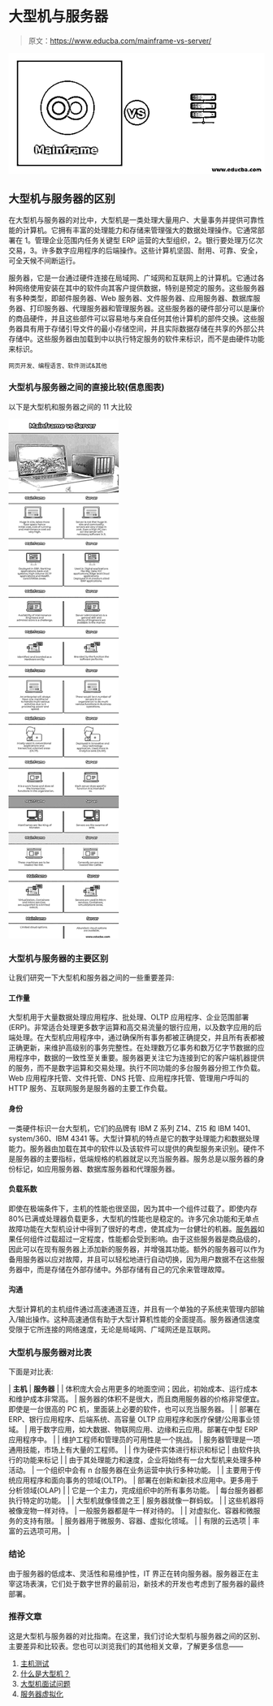 # 大型机与服务器

> 原文：<https://www.educba.com/mainframe-vs-server/>

![Mainframe vs Server](img/d1b8a8ee5fdff02d2d5e20f19e4b8b05.png)



## 大型机与服务器的区别

在大型机与服务器的对比中，大型机是一类处理大量用户、大量事务并提供可靠性能的计算机。它拥有丰富的处理能力和存储来管理强大的数据处理操作。它通常部署在 1。管理企业范围内任务关键型 ERP 运营的大型组织，2。银行要处理万亿次交易，3。许多数字应用程序的后端操作。这些计算机坚固、耐用、可靠、安全，可全天候不间断运行。

服务器，它是一台通过硬件连接在局域网、广域网和互联网上的计算机。它通过各种网络使用安装在其中的软件向其客户提供数据，特别是预定的服务。这些服务器有多种类型，即邮件服务器、Web 服务器、文件服务器、应用服务器、数据库服务器、打印服务器、代理服务器和管理服务器。这些服务器的硬件部分可以是廉价的商品硬件，并且这些部件可以容易地与来自任何其他计算机的部件交换。这些服务器具有用于存储引导文件的最小存储空间，并且实际数据存储在共享的外部公共存储中。这些服务器由加载到中以执行特定服务的软件来标识，而不是由硬件功能来标识。

<small>网页开发、编程语言、软件测试&其他</small>

### 大型机与服务器之间的直接比较(信息图表)

以下是大型机和服务器之间的 11 大比较

![Mainframe vs Server (Infographics)](img/9412e9279103cc235a789bfe3826c97b.png)



### 大型机与服务器的主要区别

让我们研究一下大型机和服务器之间的一些重要差异:

#### 工作量

大型机用于大量数据处理应用程序、批处理、OLTP 应用程序、企业范围部署(ERP)。非常适合处理更多数字运算和高交易流量的银行应用，以及数字应用的后端处理。在大型机应用程序中，通过确保所有事务都被正确提交，并且所有表都被正确更新，来维护高级别的事务完整性。在处理数万亿事务和数万亿字节数据的应用程序中，数据的一致性至关重要。服务器更关注它为连接到它的客户端机器提供的服务，而不是数字运算和交易处理。执行不同功能的多台服务器分担工作负载。Web 应用程序托管、文件托管、DNS 托管、应用程序托管、管理用户呼叫的 HTTP 服务、互联网服务是服务器的主要工作负载。

#### 身份

一类硬件标识一台大型机，它们的品牌有 IBM Z 系列 Z14、Z15 和 IBM 1401、system/360、IBM 4341 等。大型计算机的特点是它的数字处理能力和数据处理能力。服务器由加载在其中的软件以及该软件可以提供的典型服务来识别。硬件不是服务器的主要指标，低端规格的机器就足以充当服务器。服务总是以服务器的身份标记，如应用服务器、数据库服务器和代理服务器。

#### 负载系数

即使在极端条件下，主机的性能也很坚固，因为其中一个组件过载了。即使内存 80%已满或处理器负载更多，大型机的性能也是稳定的。许多冗余功能和无单点故障功能在大型机设计中得到了很好的考虑，使其成为一台健壮的机器。<u>服务器</u>如果任何组件过载超过一定程度，性能都会受到影响。由于这些服务器是商品级的，因此可以在现有服务器上添加新的服务器，并增强其功能。额外的服务器可以作为备用服务器以应对故障，并且可以轻松地进行自动切换，因为用户数据不在这些服务器中，而是存储在外部存储中。外部存储有自己的冗余来管理故障。

#### 沟通

大型计算机的主机组件通过高速通道互连，并且有一个单独的子系统来管理内部输入/输出操作。这种高速通信有助于大型计算机性能的全面提高。服务器通信速度受限于它所连接的网络速度，无论是局域网、广域网还是互联网。

### 大型机与服务器对比表

下面是对比表:

| **主机** | **服务器** |
| 体积庞大会占用更多的地面空间；因此，初始成本、运行成本和维护成本非常高。 | 服务器的体积不是很大，而且商用服务器的价格非常便宜。即使是一台很高的 PC 机，里面装上必要的软件，也可以充当服务器。 |
| 部署在 ERP、银行应用程序、后端系统、高容量 OLTP 应用程序和医疗保健/公用事业领域。 | 用于数字应用，如大数据、物联网应用、边缘和云应用。部署在中型 ERP 应用程序中。 |
| 维护工程师和管理员的可用性是一个挑战。 | 服务器管理是一项通用技能，市场上有大量的工程师。 |
| 作为硬件实体进行标识和标记 | 由软件执行的功能来标记 |
| 由于其处理能力和速度，企业将始终有一台大型机来处理多种活动。 | 一个组织中会有 n 台服务器在业务运营中执行多种功能。 |
| 主要用于传统应用程序和面向事务的领域(OLTP)。 | 部署在创新和新技术应用中。更多用于分析领域(OLAP) |
| 它是一个主力，完成组织中的所有事务功能。 | 每台服务器都执行特定的功能。 |
| 大型机就像怪兽之王 | 服务器就像一群蚂蚁。 |
| 这些机器将被像宠物一样对待。 | 一般服务器都是牛一样对待的。 |
| 对虚拟化、容器和微服务的支持有限。 | 服务器用于微服务、容器、虚拟化领域。 |
| 有限的云选项 | 丰富的云选项可用。 |

### 结论

由于服务器的低成本、灵活性和易维护性，IT 界正在转向服务器。服务器正在主宰这场表演，它们处于数字世界的最前沿，新技术的开发也考虑到了服务器的最终部署。

### 推荐文章

这是大型机与服务器的对比指南。在这里，我们讨论大型机与服务器之间的区别、主要差异和比较表。您也可以浏览我们的其他相关文章，了解更多信息——

1.  [主机测试](https://www.educba.com/mainframe-testing/)
2.  [什么是大型机？](https://www.educba.com/what-is-mainframe/)
3.  [大型机面试问题](https://www.educba.com/mainframe-interview-questions/)
4.  [服务器虚拟化](https://www.educba.com/server-virtualization/)





